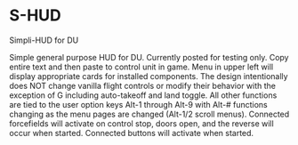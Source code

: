 # S-HUD
Simpli-HUD for DU

Simple general purpose HUD for DU. Currently posted for testing only. Copy entire text and then paste to control unit in game. Menu in upper left will display appropriate cards for installed components. The design intentionally does NOT change vanilla flight controls or modify their behavior with the exception of G including auto-takeoff and land toggle. All other functions are tied to the user option keys Alt-1 through Alt-9 with Alt-# functions changing as the menu pages are changed (Alt-1/2 scroll menus). Connected forcefields will activate on control stop, doors open, and the reverse will occur when started. Connected buttons will activate when started.
